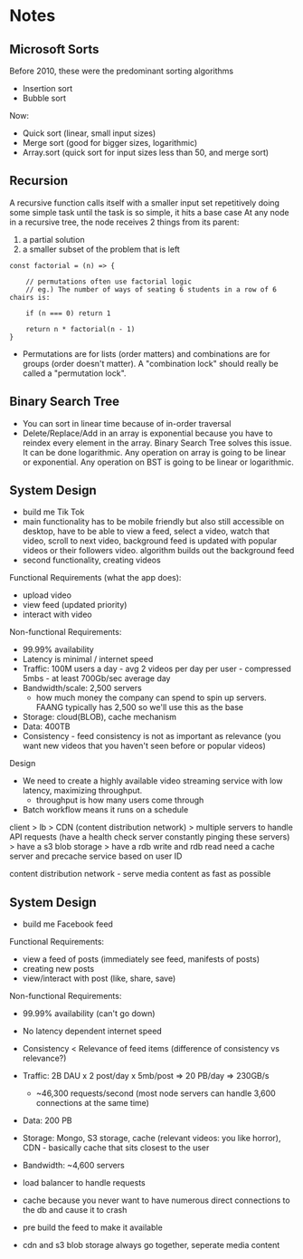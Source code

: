 # Notes

## Microsoft Sorts 
Before 2010, these were the predominant sorting algorithms
- Insertion sort
- Bubble sort

Now:
- Quick sort (linear, small input sizes)
- Merge sort (good for bigger sizes, logarithmic)
- Array.sort (quick sort for input sizes less than 50, and merge sort)

## Recursion
A recursive function calls itself with a smaller input set repetitively doing some simple task until the task is so simple, it hits a base case
At any node in a recursive tree, the node receives 2 things from its parent: 
1. a partial solution 
2. a smaller subset of the problem that is left

```
const factorial = (n) => {

    // permutations often use factorial logic
    // eg.) The number of ways of seating 6 students in a row of 6 chairs is:
  
    if (n === 0) return 1
    
    return n * factorial(n - 1)
}
```

- Permutations are for lists (order matters) and combinations are for groups (order doesn't matter). A "combination lock" should really be called a "permutation lock".

## Binary Search Tree
- You can sort in linear time because of in-order traversal
- Delete/Replace/Add in an array is exponential because you have to reindex every element in the array. Binary Search Tree solves this issue. It can be done logarithmic. Any operation on array is going to be linear or exponential. Any operation on BST is going to be linear or logarithmic.
 

## System Design
- build me Tik Tok
- main functionality has to be mobile friendly but also still accessible on desktop, have to be able to view a feed, select a video, watch that video, scroll to next video, background feed is updated with popular videos or their followers video. algorithm builds out the background feed
- second functionality, creating videos

Functional Requirements (what the app does):
- upload video
- view feed (updated priority)
- interact with video

Non-functional Requirements:
- 99.99% availability
- Latency is minimal / internet speed
- Traffic: 100M users a day - avg 2 videos per day per user - compressed 5mbs - at least 700Gb/sec average day
- Bandwidth/scale: 2,500 servers 
    - how much money the company can spend to spin up servers. FAANG typically has 2,500 so we'll use this as the base
- Storage: cloud(BLOB), cache mechanism
- Data: 400TB
- Consistency - feed consistency is not as important as relevance (you want new videos that you haven't seen before or popular videos)

Design
- We need to create a highly available video streaming service with low latency, maximizing throughput.
    - throughput is how many users come through
- Batch workflow means it runs on a schedule

client > lb > CDN (content distribution network) > multiple servers to handle API requests (have a health check server constantly pinging these servers) > have a s3 blob storage > have a rdb write and rdb read
need a cache server and precache service based on user ID

content distribution network - serve media content as fast as possible

## System Design 
- build me Facebook feed

Functional Requirements:
- view a feed of posts (immediately see feed, manifests of posts)
- creating new posts
- view/interact with post (like, share, save)

Non-functional Requirements:
- 99.99% availability (can't go down)
- No latency dependent internet speed
- Consistency < Relevance of feed items (difference of consistency vs relevance?)
- Traffic: 2B DAU x 2 post/day x 5mb/post => 20 PB/day => 230GB/s
    - ~46,300 requests/second (most node servers can handle 3,600 connections at the same time)
- Data: 200 PB
- Storage: Mongo, S3 storage, cache (relevant videos: you like horror), CDN - basically cache that sits closest to the user
- Bandwidth: ~4,600 servers

- load balancer to handle requests
- cache because you never want to have numerous direct connections to the db and cause it to crash
- pre build the feed to make it available
- cdn and s3 blob storage always go together, seperate media content